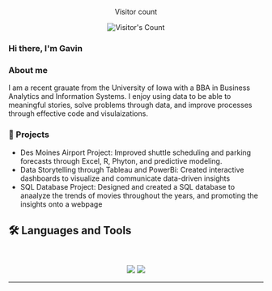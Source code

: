 <div align="center"> 
  <p>Visitor count</p>
  <img src="https://profile-counter.glitch.me/{gavin-kafkakis}/count.svg" alt="Visitor's Count" />
</div>

### Hi there, I'm Gavin

### About me 
  I am a recent grauate from the University of Iowa with a BBA in Business Analytics and Information Systems.  I enjoy using data to be able to meaningful stories, solve problems through data, and improve processes through effective code and visulaizations.  

### 🚀 Projects 
- Des Moines Airport Project: Improved shuttle scheduling and parking forecasts through Excel, R, Phyton, and predictive modeling.
- Data Storytelling through Tableau and PowerBi: Created interactive dashboards to visualize and communicate data-driven insights
- SQL Database Project: Designed and created a SQL database to anaalyze the trends of movies throughout the years, and promoting the insights onto a webpage

## 🛠️ Languages and Tools

<br>

<p align="center">
  <img src="https://skillicons.dev/icons?i=sql,r,python,powerbi,tableau,salesforce,azure,excel" />
  <img src="https://skillicons.dev/icons?i=html,css,sass,tailwind,js,vue,redux,d3,git,postman,figma" />
</p>

<hr>



  
